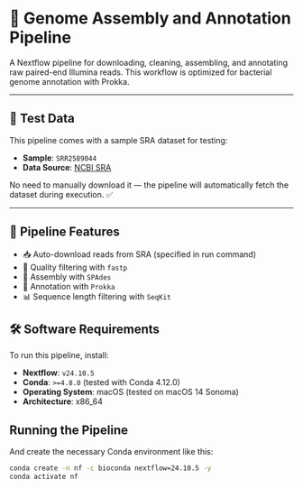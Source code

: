 # 🧬 Genome Assembly and Annotation Pipeline 

A Nextflow pipeline for downloading, cleaning, assembling, and annotating raw paired-end Illumina reads. This workflow is optimized for bacterial genome annotation with Prokka.

---

## 📂 Test Data

This pipeline comes with a sample SRA dataset for testing:
- **Sample**: `SRR2589044`
- **Data Source**: [NCBI SRA](https://www.ncbi.nlm.nih.gov/sra/SRR2589044)

No need to manually download it — the pipeline will automatically fetch the dataset during execution. ✅

---

## 🚀 Pipeline Features

- 📥 Auto-download reads from SRA (specified in run command)
- 🧼 Quality filtering with `fastp`
- 🧬 Assembly with `SPAdes`
- 🧬 Annotation with `Prokka`
- 📊 Sequence length filtering with `SeqKit`


## 🛠️ Software Requirements

To run this pipeline, install:

- **Nextflow**: `v24.10.5`
- **Conda**: `>=4.8.0` (tested with Conda 4.12.0)
- **Operating System**: macOS (tested on macOS 14 Sonoma)
- **Architecture**: x86_64

## Running the Pipeline 
And create the necessary Conda environment like this:

```bash
conda create -n nf -c bioconda nextflow=24.10.5 -y
conda activate nf

